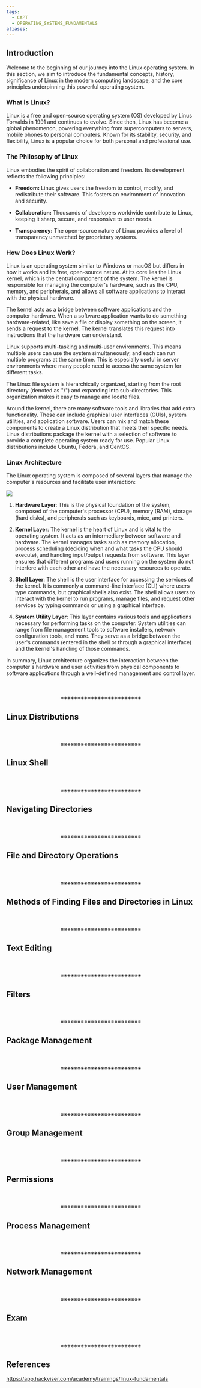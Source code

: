 ```yaml
---
tags:
  - CAPT
  - OPERATING_SYSTEMS_FUNDAMENTALS
aliases:
---
```

## Introduction

Welcome to the beginning of our journey into the Linux operating system. In this section, we aim to introduce the fundamental concepts, history, significance of Linux in the modern computing landscape, and the core principles underpinning this powerful operating system.

### What is Linux?

Linux is a free and open-source operating system (OS) developed by Linus Torvalds in 1991 and continues to evolve. Since then, Linux has become a global phenomenon, powering everything from supercomputers to servers, mobile phones to personal computers. Known for its stability, security, and flexibility, Linux is a popular choice for both personal and professional use.

### The Philosophy of Linux

Linux embodies the spirit of collaboration and freedom. Its development reflects the following principles:

- **Freedom:** Linux gives users the freedom to control, modify, and redistribute their software. This fosters an environment of innovation and security.

- **Collaboration:** Thousands of developers worldwide contribute to Linux, keeping it sharp, secure, and responsive to user needs.

- **Transparency:** The open-source nature of Linux provides a level of transparency unmatched by proprietary systems.

### How Does Linux Work?

Linux is an operating system similar to Windows or macOS but differs in how it works and its free, open-source nature. At its core lies the Linux kernel, which is the central component of the system. The kernel is responsible for managing the computer's hardware, such as the CPU, memory, and peripherals, and allows all software applications to interact with the physical hardware.

The kernel acts as a bridge between software applications and the computer hardware. When a software application wants to do something hardware-related, like save a file or display something on the screen, it sends a request to the kernel. The kernel translates this request into instructions that the hardware can understand.

Linux supports multi-tasking and multi-user environments. This means multiple users can use the system simultaneously, and each can run multiple programs at the same time. This is especially useful in server environments where many people need to access the same system for different tasks.

The Linux file system is hierarchically organized, starting from the root directory (denoted as "/") and expanding into sub-directories. This organization makes it easy to manage and locate files.

Around the kernel, there are many software tools and libraries that add extra functionality. These can include graphical user interfaces (GUIs), system utilities, and application software. Users can mix and match these components to create a Linux distribution that meets their specific needs. Linux distributions package the kernel with a selection of software to provide a complete operating system ready for use. Popular Linux distributions include Ubuntu, Fedora, and CentOS.

### Linux Architecture

The Linux operating system is composed of several layers that manage the computer's resources and facilitate user interaction:

![](https://storage.hackviser.com/file/hackviser-prod/trainings/sections/images/68a4d2f6-4913-4850-b2cd-ec08a7918b4c/linux-layers-a4d3a0334.webp)

1. **Hardware Layer**: This is the physical foundation of the system, composed of the computer's processor (CPU), memory (RAM), storage (hard disks), and peripherals such as keyboards, mice, and printers.
    
2. **Kernel Layer**: The kernel is the heart of Linux and is vital to the operating system. It acts as an intermediary between software and hardware. The kernel manages tasks such as memory allocation, process scheduling (deciding when and what tasks the CPU should execute), and handling input/output requests from software. This layer ensures that different programs and users running on the system do not interfere with each other and have the necessary resources to operate.
    
3. **Shell Layer**: The shell is the user interface for accessing the services of the kernel. It is commonly a command-line interface (CLI) where users type commands, but graphical shells also exist. The shell allows users to interact with the kernel to run programs, manage files, and request other services by typing commands or using a graphical interface.
    
4. **System Utility Layer**: This layer contains various tools and applications necessary for performing tasks on the computer. System utilities can range from file management tools to software installers, network configuration tools, and more. They serve as a bridge between the user's commands (entered in the shell or through a graphical interface) and the kernel's handling of those commands.
    

In summary, Linux architecture organizes the interaction between the computer's hardware and user activities from physical components to software applications through a well-defined management and control layer.
<div align="center">
<br>
<br>
※※※※※※※※※※※※※※※※※※※※※※※※
<br>
</div>
<!-- PAGE BREAK -->
<div style="page-break-after: always;"></div>

## Linux Distributions
<div align="center">
<br>
<br>
※※※※※※※※※※※※※※※※※※※※※※※※
<br>
</div>
<!-- PAGE BREAK -->
<div style="page-break-after: always;"></div>

## Linux Shell
<div align="center">
<br>
<br>
※※※※※※※※※※※※※※※※※※※※※※※※
<br>
</div>
<!-- PAGE BREAK -->
<div style="page-break-after: always;"></div>

## Navigating Directories
<div align="center">
<br>
<br>
※※※※※※※※※※※※※※※※※※※※※※※※
<br>
</div>
<!-- PAGE BREAK -->
<div style="page-break-after: always;"></div>

## File and Directory Operations
<div align="center">
<br>
<br>
※※※※※※※※※※※※※※※※※※※※※※※※
<br>
</div>
<!-- PAGE BREAK -->
<div style="page-break-after: always;"></div>

## Methods of Finding Files and Directories in Linux
<div align="center">
<br>
<br>
※※※※※※※※※※※※※※※※※※※※※※※※
<br>
</div>
<!-- PAGE BREAK -->
<div style="page-break-after: always;"></div>

## Text Editing
<div align="center">
<br>
<br>
※※※※※※※※※※※※※※※※※※※※※※※※
<br>
</div>
<!-- PAGE BREAK -->
<div style="page-break-after: always;"></div>

## Filters
<div align="center">
<br>
<br>
※※※※※※※※※※※※※※※※※※※※※※※※
<br>
</div>
<!-- PAGE BREAK -->
<div style="page-break-after: always;"></div>

## Package Management
<div align="center">
<br>
<br>
※※※※※※※※※※※※※※※※※※※※※※※※
<br>
</div>
<!-- PAGE BREAK -->
<div style="page-break-after: always;"></div>

## User Management
<div align="center">
<br>
<br>
※※※※※※※※※※※※※※※※※※※※※※※※
<br>
</div>
<!-- PAGE BREAK -->
<div style="page-break-after: always;"></div>

## Group Management
<div align="center">
<br>
<br>
※※※※※※※※※※※※※※※※※※※※※※※※
<br>
</div>
<!-- PAGE BREAK -->
<div style="page-break-after: always;"></div>

## Permissions
<div align="center">
<br>
<br>
※※※※※※※※※※※※※※※※※※※※※※※※
<br>
</div>
<!-- PAGE BREAK -->
<div style="page-break-after: always;"></div>

## Process Management
<div align="center">
<br>
<br>
※※※※※※※※※※※※※※※※※※※※※※※※
<br>
</div>
<!-- PAGE BREAK -->
<div style="page-break-after: always;"></div>

## Network Management
<div align="center">
<br>
<br>
※※※※※※※※※※※※※※※※※※※※※※※※
<br>
</div>
<!-- PAGE BREAK -->
<div style="page-break-after: always;"></div>

## Exam
<div align="center">
<br>
<br>
※※※※※※※※※※※※※※※※※※※※※※※※
<br>
</div>
<!-- PAGE BREAK -->
<div style="page-break-after: always;"></div>

## References

https://app.hackviser.com/academy/trainings/linux-fundamentals
